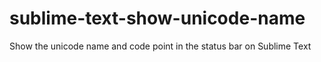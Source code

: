 # sublime-text-show-unicode-name
Show the unicode name and code point in the status bar on Sublime Text
